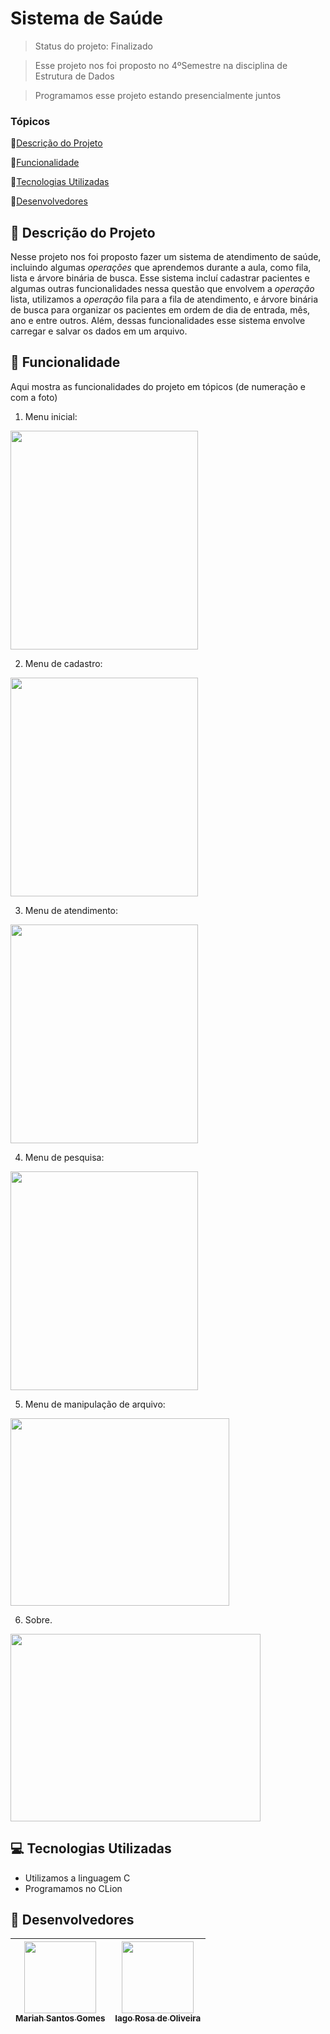 # Sistema de Saúde

> Status do projeto: Finalizado

> Esse projeto nos foi proposto no 4ºSemestre na disciplina de Estrutura de Dados

> Programamos esse projeto estando presencialmente juntos 

### Tópicos

🔹[Descrição do Projeto](#pencil-descrição-do-projeto)

🔹[Funcionalidade](#mag_right-funcionalidade)

🔹[Tecnologias Utilizadas](#computer-tecnologias-utilizadas)

🔹[Desenvolvedores](#busts_in_silhouette-desenvolvedores)

## :pencil: Descrição do Projeto
Nesse projeto nos foi proposto fazer um sistema de atendimento de saúde, incluindo algumas *operações* que aprendemos durante a aula, como fila, lista e árvore binária de busca. Esse sistema incluí cadastrar pacientes e algumas outras funcionalidades nessa questão que envolvem a *operação* lista, utilizamos a *operação* fila para a fila de atendimento, e árvore binária de busca para organizar os pacientes em ordem de dia de entrada, mês, ano e entre outros. Além, dessas funcionalidades esse sistema envolve carregar e salvar os dados em um arquivo.

## :mag_right: Funcionalidade
Aqui mostra as funcionalidades do projeto em tópicos (de numeração e com a foto)

1. Menu inicial:

<div align="left">
   <img width=300 height=350 src="https://github.com/user-attachments/assets/c1602465-77e6-4750-908c-caccd6e8a5c3"/>
</div>

2. Menu de cadastro:

<div align="left">
   <img width=300 height=350 src="https://github.com/user-attachments/assets/83d287c3-4f9d-4d6a-b727-3c508babfa69"/>
</div>

3. Menu de atendimento:

<div align="left">
   <img width=300 height=350 src="https://github.com/user-attachments/assets/ead35ae8-da5a-474c-ab36-e90c604620e4"/>
</div>

4. Menu de pesquisa:

<div align="left">
   <img width=300 height=350 src="https://github.com/user-attachments/assets/512b88b3-b6fe-41c7-bf70-2157e4fd547c"/>
</div>

5. Menu de manipulação de arquivo:

<div align="left">
   <img width=350 height=300 src="https://github.com/user-attachments/assets/bcccae89-39f7-46ec-8717-06d0181dc715"/>
</div>

6. Sobre.

<div align="left">
   <img width=400 height=300 src="https://github.com/user-attachments/assets/65e9ca88-f5d1-44ba-b467-be042deda8d0"/>
</div>

## :computer: Tecnologias Utilizadas
- Utilizamos a linguagem C
- Programamos no CLion

## :busts_in_silhouette: Desenvolvedores
| [<img loading="lazy" src="https://github.com/Mariah-Gomes/ProjetoCompMovel1/assets/141663285/e6827fd1-d8fe-4740-b6fc-fbbfccd05752" width=115><br><sub>Mariah Santos Gomes</sub>](https://github.com/Mariah-Gomes) | [<img loading="lazy" src="https://github.com/Mariah-Gomes/ProjetoCompMovel1/assets/141663285/66d7e656-b9e4-43b7-94fa-931b736df881" width=115><br><sub>Iago Rosa de Oliveira</sub>](https://github.com/iagorosa28) |
| :---: | :---: |
